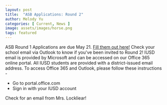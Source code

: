 ```yaml
---
layout: post
title:  "ASB Applications: Round 2"
author: Melody Yu
categories: [ Current, News ]
image: assets/images/horse.png
tags: featured
---
```


ASB Round 1 Applications are due May 21. [Fill them out here!](/join-asb/) Check your school email via Outlook to know if you've been invited to Round 2! IUSD email is provided by Microsoft and can be accessed on our Office 365 online portal. All IUSD students are provided with a district-issued email address. To access Office 365 and Outlook, please follow these instructions -

* Go to portal.office.com
* Sign in with your IUSD account

Check for an email from Mrs. Lockliear!
